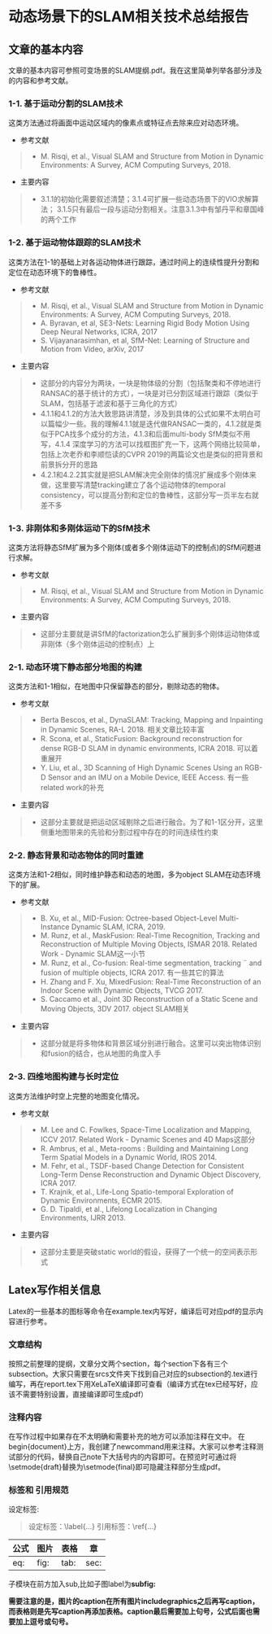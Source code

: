 
# 动态场景下的SLAM相关技术总结报告

## 文章的基本内容
文章的基本内容可参照可变场景的SLAM提纲.pdf。我在这里简单列举各部分涉及的内容和参考文献。

### 1-1. 基于运动分割的SLAM技术
这类方法通过将画面中运动区域内的像素点或特征点去除来应对动态环境。
- 参考文献 
> - M. Risqi, et al., Visual SLAM and Structure from Motion in Dynamic Environments: A Survey, ACM Computing Surveys, 2018.

- 主要内容
> - 3.1.1的初始化需要叙述清楚；3.1.4可扩展一些动态场景下的VIO求解算法； 3.1.5只有最后一段与运动分割相关。注意3.1.3中有邹丹平和章国峰的两个工作

### 1-2. 基于运动物体跟踪的SLAM技术
这类方法在1-1的基础上对各运动物体进行跟踪，通过时间上的连续性提升分割和定位在动态环境下的鲁棒性。
- 参考文献 
> - M. Risqi, et al., Visual SLAM and Structure from Motion in Dynamic Environments: A Survey, ACM Computing Surveys, 2018.
> - A. Byravan, et al, SE3-Nets: Learning Rigid Body Motion Using Deep Neural Networks, ICRA, 2017
> - S. Vijayanarasimhan, et al, SfM-Net: Learning of Structure and Motion from Video, arXiv, 2017

- 主要内容
> - 这部分的内容分为两块，一块是物体级的分割（包括聚类和不停地进行RANSAC的基于统计的方式），一块是对已分割区域进行跟踪（类似于SLAM，包括基于滤波和基于三角化的方式）
> - 4.1.1和4.1.2的方法大致思路讲清楚，涉及到具体的公式如果不太明白可以篇幅少一些。我的理解4.1.1就是迭代做RANSAC一类的，4.1.2就是类似于PCA找多个成分的方法，4.1.3和后面multi-body SfM类似不用写，4.1.4 深度学习的方法可以找框图扩充一下，这两个网络比较简单，包括上次老乔和李顺恺读的CVPR 2019的两篇论文也是类似的把背景和前景拆分开的思路
> - 4.2.1和4.2.2其实就是把SLAM解决完全刚体的情况扩展成多个刚体来做，这里要写清楚tracking建立了各个运动物体的temporal consistency，可以提高分割和定位的鲁棒性，这部分写一页半左右就差不多

### 1-3. 非刚体和多刚体运动下的SfM技术
这类方法将静态SfM扩展为多个刚体(或者多个刚体运动下的控制点)的SfM问题进行求解。
- 参考文献 
> - M. Risqi, et al., Visual SLAM and Structure from Motion in Dynamic Environments: A Survey, ACM Computing Surveys, 2018.

- 主要内容
> - 这部分主要就是讲SfM的factorization怎么扩展到多个刚体运动物体或非刚体（多个刚体运动的控制点）上

### 2-1. 动态环境下静态部分地图的构建
这类方法和1-1相似，在地图中只保留静态的部分，剔除动态的物体。
- 参考文献 
> - Berta Bescos, et al., DynaSLAM: Tracking, Mapping and Inpainting in Dynamic Scenes, RA-L 2018. 相关文章比较丰富
> - R. Scona, et al., StaticFusion: Background reconstruction for dense RGB-D SLAM in dynamic environments, ICRA 2018. 可以着重展开
> - Y. Liu, et al., 3D Scanning of High Dynamic Scenes Using an RGB-D Sensor and an IMU on a Mobile Device, IEEE Access. 有一些related work的补充

- 主要内容
> - 这部分主要就是把运动区域剔除之后进行融合。为了和1-1区分开，这里侧重地图带来的先验和分割过程中存在的时间连续性约束

### 2-2. 静态背景和动态物体的同时重建
这类方法和1-2相似，同时维护静态和动态的地图，多为object SLAM在动态环境下的扩展。
- 参考文献 
> - B. Xu, et al., MID-Fusion: Octree-based Object-Level Multi-Instance Dynamic SLAM, ICRA, 2019.
> - M. Runz, et al., MaskFusion: Real-Time Recognition, Tracking and Reconstruction of Multiple Moving Objects, ISMAR 2018. Related Work - Dynamic SLAM这一小节
> - M. Runz, et al., Co-fusion: Real-time segmentation, tracking ¨ and fusion of multiple objects, ICRA 2017. 有一些其它的算法
> - H. Zhang and F. Xu, MixedFusion: Real-Time Reconstruction of an Indoor Scene with Dynamic Objects, TVCG 2017.
> - S. Caccamo et al., Joint 3D Reconstruction of a Static Scene and Moving Objects, 3DV 2017. object SLAM相关

- 主要内容
> - 这部分就是将多物体和背景区域分别进行融合。这里可以突出物体识别和fusion的结合，也从地图的角度入手

### 2-3. 四维地图构建与长时定位
这类方法维护时空上完整的地图变化情况。
- 参考文献 
> - M. Lee and C. Fowlkes, Space-Time Localization and Mapping, ICCV 2017. Related Work - Dynamic Scenes and 4D Maps这部分
> - R. Ambrus, et al., Meta-rooms : Building and Maintaining Long Term Spatial Models in a Dynamic World, IROS 2014.
> - M. Fehr, et al., TSDF-based Change Detection for Consistent Long-Term Dense Reconstruction and Dynamic Object Discovery, ICRA 2017.
> - T. Krajnik, et al., Life-Long Spatio-temporal Exploration of Dynamic Environments, ECMR 2015.
> - G. D. Tipaldi, et al., Lifelong Localization in Changing Environments, IJRR 2013.

- 主要内容
> - 这部分主要是突破static world的假设，获得了一个统一的空间表示形式

## Latex写作相关信息
Latex的一些基本的图标等命令在example.tex内写好，编译后可对应pdf的显示内容进行参考。

### 文章结构
按照之前整理的提纲，文章分文两个section，每个section下各有三个subsection。大家只需要在srcs文件夹下找到自己对应的subsection的.tex进行编写，再在report.tex下用XeLaTeX编译即可查看（编译方式在tex已经写好，应该不需要特别设置，直接编译即可生成pdf）

### 注释内容
在写作过程中如果存在不太明确和需要补充的地方可以添加注释在文中。
在begin{document}上方，我创建了newcommand用来注释。大家可以参考注释测试部分的代码，替换自己note下大括号内的内容即可。在预览时可通过将\setmode{draft}替换为\setmode{final}即可隐藏注释部分生成pdf。

### 标签和 引用规范
设定标签: 
>设定标签：\label{...}
>引用标签：\ref{...}

|公式|图片|表格|章|
|---|---|---|---|
|eq:|fig:|tab:|sec:|
子模块在前方加入sub,比如子图label为**subfig:**

**需要注意的是，图片的caption在所有图片includegraphics之后再写caption，而表格则是先写caption再添加表格。caption最后需要加上句号，公式后面也需要加上逗号或句号。**

